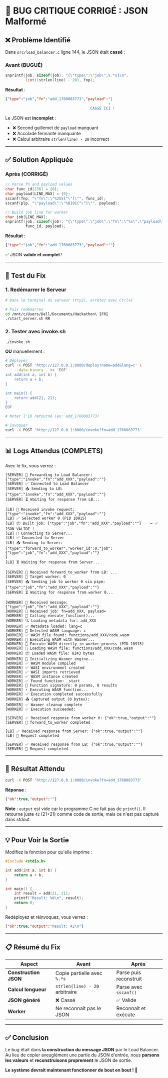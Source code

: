 # 🐛 BUG CRITIQUE CORRIGÉ : JSON Malformé

## ❌ Problème Identifié

Dans `src/load_balancer.c` ligne 144, le JSON était **cassé** :

### Avant (BUGUÉ)

```c
snprintf(job, sizeof(job), "{\"type\":\"job\",%.*s}\n", 
         (int)(strlen(line) - 20), fnp);
```

**Résultat** :
```json
{"type":"job","fn":"add_1760083773","payload":"}
                                              ↑
                                      CASSÉ ICI !
```

Le JSON est **incomplet** :
- ❌ Second guillemet de `payload` manquant
- ❌ Accolade fermante manquante
- ❌ Calcul arbitraire `strlen(line) - 20` incorrect

---

## ✅ Solution Appliquée

### Après (CORRIGÉ)

```c
// Parse fn and payload values
char func_id[256] = {0};
char payload[LINE_MAX] = {0};
sscanf(fnp, "\"fn\":\"%255[^\"]\"", func_id);
sscanf(plp, "\"payload\":\"%8191[^\"]\"", payload);

// Build job line for worker
char job[LINE_MAX];
snprintf(job, sizeof(job), "{\"type\":\"job\",\"fn\":\"%s\",\"payload\":\"%s\"}\n", 
         func_id, payload);
```

**Résultat** :
```json
{"type":"job","fn":"add_1760083773","payload":""}
```

✅ JSON **valide et complet** !

---

## 🧪 Test du Fix

### 1. Redémarrer le Serveur

```bash
# Dans le terminal du serveur (tty2), arrêtez avec Ctrl+C

# Puis redémarrez
cd /mnt/c/Users/Dell/Documents/Hackathon\ IFRI
./start_server.sh RR
```

### 2. Tester avec invoke.sh

```bash
./invoke.sh
```

**OU** manuellement :

```bash
# Déployer
curl -X POST 'http://127.0.0.1:8080/deploy?name=add&lang=c' \
    --data-binary - << 'EOF'
int add(int a, int b) {
    return a + b;
}

int main() {
    return add(21, 21);
}
EOF

# Noter l'ID retourné (ex: add_1760083773)

# Invoquer
curl -X POST 'http://127.0.0.1:8080/invoke?fn=add_1760083773'
```

---

## 📊 Logs Attendus (COMPLETS)

Avec le fix, vous verrez :

```
[SERVER] 🔄 Forwarding to Load Balancer: {"type":"invoke","fn":"add_XXX","payload":""}
[SERVER] ✅ Connected to Load Balancer
[SERVER] 📤 Sending to LB: {"type":"invoke","fn":"add_XXX","payload":""}
[SERVER] ⏳ Waiting for response from LB...

[LB] 📨 Received invoke request: {"type":"invoke","fn":"add_XXX","payload":""}
[LB] ✅ Selected worker 0 (PID 10915)
[LB] 📦 Built job: {"type":"job","fn":"add_XXX","payload":""}    ← ✅ JSON VALIDE !
[LB] 🔗 Connecting to Server...
[LB] ✅ Connected to Server
[LB] 📤 Sending to Server: {"type":"forward_to_worker","worker_id":0,"job":{"type":"job","fn":"add_XXX","payload":""}
}
[LB] ⏳ Waiting for response from Server...

[SERVER] 📨 Received forward_to_worker from LB: ...
[SERVER] 🎯 Target worker: 0
[SERVER] 📤 Sending job to worker 0 via pipe: {"type":"job","fn":"add_XXX","payload":""}
[SERVER] ⏳ Waiting for response from worker 0...

[WORKER] 📨 Received message: {"type":"job","fn":"add_XXX","payload":""}
[WORKER] 📨 Received job: fn=add_XXX, payload=
[WORKER] 🚀 Calling execute_function()...
[WORKER] 🔍 Loading metadata for: add_XXX
[WORKER] ✅ Metadata loaded: lang=c
[WORKER] 🎯 Detected WASM language: c
[WORKER] ✅ WASM file found: functions/add_XXX/code.wasm
[WORKER] 🚀 Executing WASM with Wasmer...
[WORKER] 🚀 Execute WASM directly in worker process (PID 10915)
[WORKER] 📂 Loading WASM file: functions/add_XXX/code.wasm
[WORKER] 📦 Loaded WASM file: 8243 bytes
[WORKER] 🔧 Initializing Wasmer engine...
[WORKER] ✅ WASM module compiled
[WORKER] ✅ WASI environment created
[WORKER] ✅ WASI imports retrieved
[WORKER] ✅ WASM instance created
[WORKER] ✅ Found function: _start
[WORKER] 🔧 Function signature: 0 params, 0 results
[WORKER] ⚡ Executing WASM function...
[WORKER] ✅ Execution completed successfully
[WORKER] 📤 Captured output (0 bytes): 
[WORKER] ✅ Wasmer cleanup complete
[WORKER] ✅ Execution succeeded: 

[SERVER] ✅ Received response from worker 0: {"ok":true,"output":""}
[SERVER] 🏁 forward_to_worker completed

[LB] ✅ Received response from Server: {"ok":true,"output":""}
[LB] 🏁 Request completed

[SERVER] ✅ Received response from LB: {"ok":true,"output":""}
[SERVER] 🏁 Request completed
```

---

## 🎯 Résultat Attendu

```bash
curl -X POST 'http://127.0.0.1:8080/invoke?fn=add_1760083773'
```

**Réponse** :
```json
{"ok":true,"output":""}
```

**Note** : `output` est vide car le programme C ne fait pas de `printf()`. Il retourne juste `42` (21+21) comme code de sortie, mais ce n'est pas capturé dans stdout.

---

## 💡 Pour Voir la Sortie

Modifiez la fonction pour qu'elle imprime :

```c
#include <stdio.h>

int add(int a, int b) {
    return a + b;
}

int main() {
    int result = add(21, 21);
    printf("Result: %d\n", result);
    return 0;
}
```

Redéployez et réinvoquez, vous verrez :

```json
{"ok":true,"output":"Result: 42\n"}
```

---

## 📋 Résumé du Fix

| Aspect | Avant | Après |
|--------|-------|-------|
| **Construction JSON** | Copie partielle avec `%.*s` | Parse puis reconstruit |
| **Calcul longueur** | `strlen(line) - 20` arbitraire | Parse avec `sscanf()` |
| **JSON généré** | ❌ Cassé | ✅ Valide |
| **Worker** | Ne reconnaît pas le JSON | Reconnaît et exécute |

---

## ✅ Conclusion

Le bug était dans **la construction du message JSON** par le Load Balancer. Au lieu de copier aveuglément une partie du JSON d'entrée, nous **parsons les valeurs** et **reconstruisons proprement** le JSON de sortie.

**Le système devrait maintenant fonctionner de bout en bout ! 🎉**

